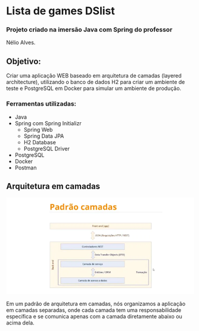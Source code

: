 # Lista de games DSlist

### Projeto criado na imersão Java com Spring do professor
Nélio Alves.

## Objetivo:
Criar uma aplicação WEB baseado em arquitetura de camadas
(layered architecture), utilizando o banco de dados H2 para
criar um ambiente de teste e PostgreSQL em Docker para simular
um ambiente de produção.

### Ferramentas utilizadas:
* Java
* Spring com Spring Initializr
  * Spring Web
  * Spring Data JPA
  * H2 Database
  * PostgreSQL Driver
* PostgreSQL
* Docker
* Postman

## Arquitetura em camadas

![arquitetura camadas](img/camadas.webp)

Em um padrão de arquitetura em camadas, nós organizamos
a aplicação em camadas separadas, onde cada camada tem
uma responsabilidade específica e se comunica apenas com
a camada diretamente abaixo ou acima dela.

